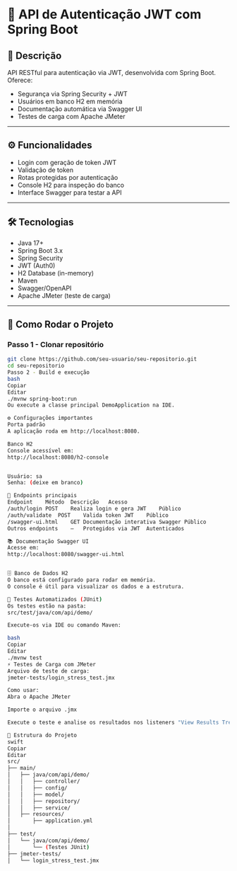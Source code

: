 # 🔐 API de Autenticação JWT com Spring Boot

## 📌 Descrição

API RESTful para autenticação via JWT, desenvolvida com Spring Boot. Oferece:

- Segurança via Spring Security + JWT
- Usuários em banco H2 em memória
- Documentação automática via Swagger UI
- Testes de carga com Apache JMeter

---

## ⚙️ Funcionalidades

- Login com geração de token JWT
- Validação de token
- Rotas protegidas por autenticação
- Console H2 para inspeção do banco
- Interface Swagger para testar a API

---

## 🛠 Tecnologias

- Java 17+
- Spring Boot 3.x
- Spring Security
- JWT (Auth0)
- H2 Database (in-memory)
- Maven
- Swagger/OpenAPI
- Apache JMeter (teste de carga)

---

## 🚀 Como Rodar o Projeto

### Passo 1 - Clonar repositório

```bash
git clone https://github.com/seu-usuario/seu-repositorio.git
cd seu-repositorio
Passo 2 - Build e execução
bash
Copiar
Editar
./mvnw spring-boot:run
Ou execute a classe principal DemoApplication na IDE.

⚙️ Configurações importantes
Porta padrão
A aplicação roda em http://localhost:8080.

Banco H2
Console acessível em:
http://localhost:8080/h2-console


Usuário: sa
Senha: (deixe em branco)

📌 Endpoints principais
Endpoint	Método	Descrição	Acesso
/auth/login	POST	Realiza login e gera JWT	Público
/auth/validate	POST	Valida token JWT	Público
/swagger-ui.html	GET	Documentação interativa Swagger	Público
Outros endpoints	—	Protegidos via JWT	Autenticados

📚 Documentação Swagger UI
Acesse em:
http://localhost:8080/swagger-ui.html


🗄 Banco de Dados H2
O banco está configurado para rodar em memória.
O console é útil para visualizar os dados e a estrutura.

🧪 Testes Automatizados (JUnit)
Os testes estão na pasta:
src/test/java/com/api/demo/

Execute-os via IDE ou comando Maven:

bash
Copiar
Editar
./mvnw test
⚡ Testes de Carga com JMeter
Arquivo de teste de carga:
jmeter-tests/login_stress_test.jmx

Como usar:
Abra o Apache JMeter

Importe o arquivo .jmx

Execute o teste e analise os resultados nos listeners "View Results Tree" e "Summary Report"

📁 Estrutura do Projeto
swift
Copiar
Editar
src/
├── main/
│   ├── java/com/api/demo/
│   │   ├── controller/
│   │   ├── config/
│   │   ├── model/
│   │   ├── repository/
│   │   ├── service/
│   ├── resources/
│       ├── application.yml
│
├── test/
│   └── java/com/api/demo/
│       └── (Testes JUnit)
├── jmeter-tests/
│   └── login_stress_test.jmx
